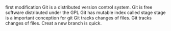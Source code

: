 first modification
Git is a distributed version control system.
Git is free software distributed under the GPL
Git has mutable index called stage
stage is a important conception for git
Git tracks changes of files.
Git tracks changes of files.
Creat a new branch is quick.